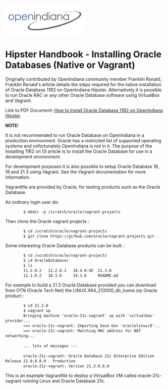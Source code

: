 <!--

The contents of this Documentation are subject to the Public Documentation License Version 1.01
 (the "License"); you may only use this Documentation if you comply with the terms of this License.
A copy of the License is available at http://illumos.org/license/PDL.


The Original Documentation is _________________.

The Initial Writer of the Original Documentation is ___________ Copyright (C)_________[Insert year(s)].
All Rights Reserved. (Initial Writer contact(s):________________[Insert hyperlink/alias]).

Contributor(s): ______________________________________.

Portions created by ______ are Copyright (C)_________[Insert year(s)].
All Rights Reserved. (Contributor contact(s):________________[Insert hyperlink/alias]).

-->

<img src = "../../../Openindiana.png">

# Hipster Handbook - Installing Oracle Databases (Native or Vagrant)

Originally contributed by OpenIndiana community member Franklin Ronald, Franklin Ronald's article details the steps required for the native installation of Oracle Database 11R2 on OpenIndiana Hipster.  Alternatively it is possible to run Oracle RAC or any other Oracle Database software using VirtualBox and Vagrant.

Link to PDF Document: [How to Install Oracle Database 11R2 on OpenIndiana Hipster](../pdf/HowToInstallOracleDB.pdf)

<i class="fa fa-info-circle fa-lg" aria-hidden="true"></i> **NOTE:**
<div class="well">
It is not recommended to run Oracle Database on OpenIndiana in a production environment. Oracle has a restricted list of supported operating systems and unfortunately OpenIndiana is not in it. The purpose of the Installing 11R2 on OI article is to install the Oracle Database for use in a development environment.
</div>

For development purposes it is also possible to setup Oracle Database 18, 19 and 21.3 using Vagrant.  See the Vagrant documentation for more information.

Vagrantfile are provided by Oracle, for testing products such as the Oracle Database.

As ordinary login user do:

```none
        $ mkdir -p /scratch/oracle/vagrant-projects
```

Then clone the Oracle vagrant projects :

```none
        $ cd /scratch/oracle/vagrant-projects
        $ git clone https://github.com/oracle/vagrant-projects.git .
```

Some interesting Oracle Database products can be built :

```none
        $ cd /scratch/oracle/vagrant-projects
        $ cd OracleDatabase/
        $ ls
        11.2.0.2   12.2.0.1   18.4.0-XE  21.3.0
        12.1.0.2   18.3.0     19.3.0     README.md
```

For example to build a 21.3 Oracle Database provided you can download from OTN (Oracle Tech Net) the LINUX.X64_213000_db_home.zip Oracle product :

```none
        $ cd 21.3.0
        $ vagrant up
        Bringing machine 'oracle-21c-vagrant' up with 'virtualbox' provider...
        ==> oracle-21c-vagrant: Importing base box 'oraclelinux/8'...
        ==> oracle-21c-vagrant: Matching MAC address for NAT networking...

        ... lots of messages ---

        oracle-21c-vagrant: Oracle Database 21c Enterprise Edition Release 21.0.0.0.0 - Production
        oracle-21c-vagrant: Version 21.3.0.0.0
```

This is an example Vagrantfile to deploy a VirtualBox VM called oracle-21c-vagrant running Linux and Oracle Database 21c.
</div>

